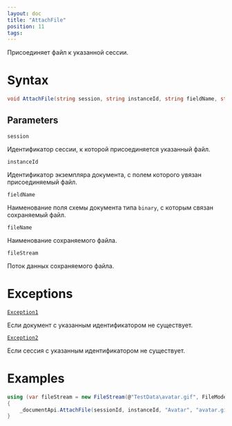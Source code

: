 ```yaml
---
layout: doc
title: "AttachFile"
position: 11
tags:
---
```


Присоединяет файл к указанной сессии.

# Syntax

```csharp
void AttachFile(string session, string instanceId, string fieldName, string fileName, Stream fileStream);
```

## Parameters

`session`

Идентификатор сессии, к которой присоединяется указанный файл.

`instanceId`

Идентификатор экземпляра документа, с полем которого увязан присоединяемый файл.

`fieldName`

Наименование поля схемы документа типа `binary`, с которым связан сохраняемый файл.

`fileName`

Наименование сохраняемого файла.

`fileStream`

Поток данных сохраняемого файла.

# Exceptions

[`Exception1`](../url)

Если документ с указанным идентификатором не существует.

[`Exception2`](../url)

Если сессия с указанным идентификатором не существует.

# Examples

```csharp
using (var fileStream = new FileStream(@"TestData\avatar.gif", FileMode.Open))
{
	_documentApi.AttachFile(sessionId, instanceId, "Avatar", "avatar.gif", fileStream);
}
```
